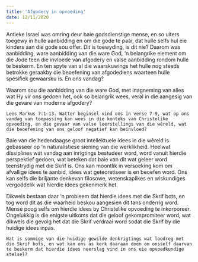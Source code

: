 ```yaml
---
title: 'Afgodery in opvoeding'
date: 12/11/2020
---
```


Antieke Israel was omring deur baie godsdienstige mense, en so uiters toegewy in hulle aanbidding en om die gode te paai, dat hulle selfs hul eie kinders aan die gode sou offer. Dit is toewyding, is dit nie? Daarom was aanbidding, ware aanbidding van die ware God, ‘n belangrike element om die Jode teen die invloede van afgodery en valse aanbidding rondom hulle te beskerm. En ten spyte van al die waarskuwings het hulle nog steeds betrokke geraakby die beoefening van afgodediens waarteen hulle spesifiek gewaarsku is. En ons vandag?

Waarom sou die aanbidding van die ware God, met inagneming van alles wat Hy vir ons gedoen het, ook so belangrik wees, veral in die aangesig van die gevare van moderne afgodery?

`Lees Markus 7:1–13. Watter beginsel vind ons in verse 7-9, wat op ons vandag van toepassing kan wees in die konteks van Christelike opvoeding, en die gevaar van valse leerstellings van die wêreld, wat die beoefening van ons geloof negatief kan beïnvloed?`

Baie van die hedendaagse groot intellektuele idees in die wêreld is gebasseer op ‘n naturalistiese siening van die werklikheid. Heelwat dissiplines wat vandag aan inrigtings bestudeer word, word vanuit hierdie perspektief gedoen, wat beteken dat baie van dit wat geleer word teenstrydig met die Skrif is. Ons kan moontlik in versoeking kom om afvallige idees te aanbid, idees wat geteoretiseer is en beoefen word. Ons kan selfs die briljante denkevan filosowe, wetenskaplikes en wiskundiges vergoddelik wat hierdie idees gekenmerk het.

Dikwels bestaan daar ‘n probleem dat hierdie idees met die Skrif bots, en tog word dit as die waarheid beskou aangesien dit tans onderrig word. Mense poog selfs om hierdie idees by Christelike opvoeding te inkorporeer. Ongelukkig is die enigste uitkoms dat die geloof gekompromiteer word, wat dikwels die gevolg het dat die Skrif verdraai word sodat die Skrif by die huidige idees inpas.

`Wat is sommige van die huidige gewilde denkrigtings wat loodreg met die Skrif bots, en wat kan ons as kerk daaraan doen om onsself daarvan te beskerm dat hierdie idees neerslag vind in ons eie opvoedkundige stelsel?`